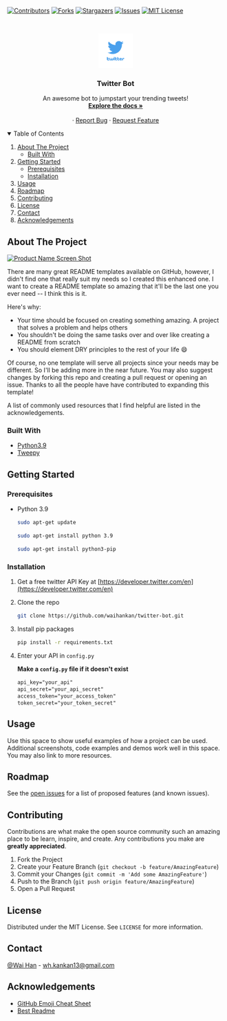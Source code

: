 [![Contributors][contributors-shield]][contributors-url]
[![Forks][forks-shield]][forks-url]
[![Stargazers][stars-shield]][stars-url]
[![Issues][issues-shield]][issues-url]
[![MIT License][license-shield]][license-url]


<!-- PROJECT LOGO -->
<br />
<p align="center">
  <a href="https://github.com/othneildrew/Best-README-Template">
    <img src="image/logo.png" alt="Logo" width="80" height="80">
  </a>

  <h3 align="center">Twitter Bot</h3>

  <p align="center">
    An awesome bot to jumpstart your trending tweets!
    <br />
    <a href="https://github.com/waihankan/twitter-bot"><strong>Explore the docs »</strong></a>
    <br />
    <br />
    ·
    <a href="https://github.com/waihankan/twitter-bot/issues">Report Bug</a>
    ·
    <a href="https://github.com/waihankan/twitter-bot/issues">Request Feature</a>
  </p>
</p>



<!-- TABLE OF CONTENTS -->
<details open="open">
  <summary>Table of Contents</summary>
  <ol>
    <li>
      <a href="#about-the-project">About The Project</a>
      <ul>
        <li><a href="#built-with">Built With</a></li>
      </ul>
    </li>
    <li>
      <a href="#getting-started">Getting Started</a>
      <ul>
        <li><a href="#prerequisites">Prerequisites</a></li>
        <li><a href="#installation">Installation</a></li>
      </ul>
    </li>
    <li><a href="#usage">Usage</a></li>
    <li><a href="#roadmap">Roadmap</a></li>
    <li><a href="#contributing">Contributing</a></li>
    <li><a href="#license">License</a></li>
    <li><a href="#contact">Contact</a></li>
    <li><a href="#acknowledgements">Acknowledgements</a></li>
  </ol>
</details>



<!-- ABOUT THE PROJECT -->
## About The Project

[![Product Name Screen Shot][product-screenshot]](https://example.com)

There are many great README templates available on GitHub, however, I didn't find one that really suit my needs so I created this enhanced one. I want to create a README template so amazing that it'll be the last one you ever need -- I think this is it.

Here's why:
* Your time should be focused on creating something amazing. A project that solves a problem and helps others
* You shouldn't be doing the same tasks over and over like creating a README from scratch
* You should element DRY principles to the rest of your life :smile:

Of course, no one template will serve all projects since your needs may be different. So I'll be adding more in the near future. You may also suggest changes by forking this repo and creating a pull request or opening an issue. Thanks to all the people have have contributed to expanding this template!

A list of commonly used resources that I find helpful are listed in the acknowledgements.

### Built With

* [Python3.9](https://www.python.org/)
* [Tweepy](https://docs.tweepy.org/en/latest/api.html)


<!-- GETTING STARTED -->
## Getting Started
### Prerequisites

* Python 3.9
  ```sh
  sudo apt-get update
  ```
  ```sh
  sudo apt-get install python 3.9
  ```
  ```sh
  sudo apt-get install python3-pip
  ```

### Installation

1. Get a free twitter API Key at [https://developer.twitter.com/en](https://developer.twitter.com/en)
2. Clone the repo
   ```sh
   git clone https://github.com/waihankan/twitter-bot.git
   ```
3. Install pip packages
   ```sh
   pip install -r requirements.txt
   ```
4. Enter your API in `config.py`


   **Make a `config.py` file if it doesn't exist**
   ```PY
   api_key="your_api"
   api_secret="your_api_secret"
   access_token="your_access_token"
   token_secret="your_token_secret"
   ```



<!-- USAGE EXAMPLES -->
## Usage

Use this space to show useful examples of how a project can be used. Additional screenshots, code examples and demos work well in this space. You may also link to more resources.



<!-- ROADMAP -->
## Roadmap

See the [open issues](https://github.com/waihankan/twitter-bot/issues) for a list of proposed features (and known issues).



<!-- CONTRIBUTING -->
## Contributing

Contributions are what make the open source community such an amazing place to be learn, inspire, and create. Any contributions you make are **greatly appreciated**.

1. Fork the Project
2. Create your Feature Branch (`git checkout -b feature/AmazingFeature`)
3. Commit your Changes (`git commit -m 'Add some AmazingFeature'`)
4. Push to the Branch (`git push origin feature/AmazingFeature`)
5. Open a Pull Request



<!-- LICENSE -->
## License

Distributed under the MIT License. See `LICENSE` for more information.



<!-- CONTACT -->
## Contact

[@Wai Han](https://twitter.com/WaiHan49607875) - wh.kankan13@gmail.com


<!-- ACKNOWLEDGEMENTS -->
## Acknowledgements
* [GitHub Emoji Cheat Sheet](https://www.webpagefx.com/tools/emoji-cheat-sheet)
* [Best Readme](https://github.com/othneildrew/Best-README-Template)

<!-- MARKDOWN LINKS & IMAGES -->
<!-- https://www.markdownguide.org/basic-syntax/#reference-style-links -->
[contributors-shield]: https://img.shields.io/github/contributors/waihankan/twitter-bot.svg?style=for-the-badge
[contributors-url]: https://github.com/waihankan/twitter-bot/graphs/contributors
[forks-shield]: https://img.shields.io/github/forks/waihankan/twitter-bot.svg?style=for-the-badge
[forks-url]: https://github.com/waihankan/twitter-bot/network/members
[stars-shield]: https://img.shields.io/github/stars/waihankan/twitter-bot.svg?style=for-the-badge
[stars-url]: https://github.com/waihankan/twitter-bot/stargazers
[issues-shield]: https://img.shields.io/github/issues/waihankan/twitter-bot.svg?style=for-the-badge
[issues-url]: https://github.com/waihankan/twitter-bot/issues
[license-shield]: https://img.shields.io/github/license/waihankan/twitter-bot.svg?style=for-the-badge
[license-url]: https://github.com/waihankan/twitter-bot/blob/master/LICENSE
[product-screenshot]: images/screenshot.png
